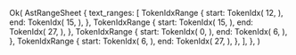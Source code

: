 Ok(
    AstRangeSheet {
        text_ranges: [
            TokenIdxRange {
                start: TokenIdx(
                    12,
                ),
                end: TokenIdx(
                    15,
                ),
            },
            TokenIdxRange {
                start: TokenIdx(
                    15,
                ),
                end: TokenIdx(
                    27,
                ),
            },
            TokenIdxRange {
                start: TokenIdx(
                    0,
                ),
                end: TokenIdx(
                    6,
                ),
            },
            TokenIdxRange {
                start: TokenIdx(
                    6,
                ),
                end: TokenIdx(
                    27,
                ),
            },
        ],
    },
)